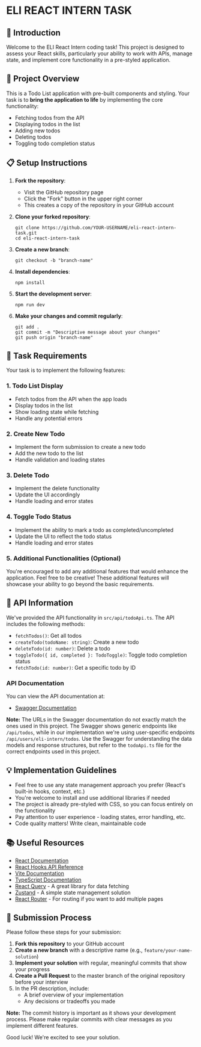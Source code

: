 # ELI REACT INTERN TASK

## 👋 Introduction

Welcome to the ELI React Intern coding task! This project is designed to assess your React skills, particularly your ability to work with APIs, manage state, and implement core functionality in a pre-styled application.

## 🚀 Project Overview

This is a Todo List application with pre-built components and styling. Your task is to **bring the application to life** by implementing the core functionality:

- Fetching todos from the API
- Displaying todos in the list
- Adding new todos
- Deleting todos
- Toggling todo completion status

## 📋 Setup Instructions

1. **Fork the repository**:

   - Visit the GitHub repository page
   - Click the "Fork" button in the upper right corner
   - This creates a copy of the repository in your GitHub account

2. **Clone your forked repository**:

   ```
   git clone https://github.com/YOUR-USERNAME/eli-react-intern-task.git
   cd eli-react-intern-task
   ```

3. **Create a new branch**:

   ```
   git checkout -b "branch-name"
   ```

4. **Install dependencies**:

   ```
   npm install
   ```

5. **Start the development server**:

   ```
   npm run dev
   ```

6. **Make your changes and commit regularly**:
   ```
   git add .
   git commit -m "Descriptive message about your changes"
   git push origin "branch-name"
   ```

## 📝 Task Requirements

Your task is to implement the following features:

### 1. Todo List Display

- Fetch todos from the API when the app loads
- Display todos in the list
- Show loading state while fetching
- Handle any potential errors

### 2. Create New Todo

- Implement the form submission to create a new todo
- Add the new todo to the list
- Handle validation and loading states

### 3. Delete Todo

- Implement the delete functionality
- Update the UI accordingly
- Handle loading and error states

### 4. Toggle Todo Status

- Implement the ability to mark a todo as completed/uncompleted
- Update the UI to reflect the todo status
- Handle loading and error states

### 5. Additional Functionalities (Optional)

You're encouraged to add any additional features that would enhance the application.
Feel free to be creative! These additional features will showcase your ability to go beyond the basic requirements.

## 🔌 API Information

We've provided the API functionality in `src/api/todoApi.ts`. The API includes the following methods:

- `fetchTodos()`: Get all todos
- `createTodo(todoName: string)`: Create a new todo
- `deleteTodo(id: number)`: Delete a todo
- `toggleTodo({ id, completed }: TodoToggle)`: Toggle todo completion status
- `fetchTodo(id: number)`: Get a specific todo by ID

### API Documentation

You can view the API documentation at:

- [Swagger Documentation](https://eli-workshop.vercel.app/api-docs)

**Note:** The URLs in the Swagger documentation do not exactly match the ones used in this project. The Swagger shows generic endpoints like `/api/todos`, while in our implementation we're using user-specific endpoints `/api/users/eli-intern/todos`. Use the Swagger for understanding the data models and response structures, but refer to the `todoApi.ts` file for the correct endpoints used in this project.

## 💡 Implementation Guidelines

- Feel free to use any state management approach you prefer (React's built-in hooks, context, etc.)
- You're welcome to install and use additional libraries if needed
- The project is already pre-styled with CSS, so you can focus entirely on the functionality
- Pay attention to user experience - loading states, error handling, etc.
- Code quality matters! Write clean, maintainable code

## 📚 Useful Resources

- [React Documentation](https://react.dev/learn)
- [React Hooks API Reference](https://react.dev/reference/react)
- [Vite Documentation](https://vitejs.dev/guide/)
- [TypeScript Documentation](https://www.typescriptlang.org/docs/)
- [React Query](https://tanstack.com/query/latest/) - A great library for data fetching
- [Zustand](https://github.com/pmndrs/zustand) - A simple state management solution
- [React Router](https://reactrouter.com/en/main) - For routing if you want to add multiple pages

## 🎯 Submission Process

Please follow these steps for your submission:

1. **Fork this repository** to your GitHub account
2. **Create a new branch** with a descriptive name (e.g., `feature/your-name-solution`)
3. **Implement your solution** with regular, meaningful commits that show your progress
4. **Create a Pull Request** to the master branch of the original repository before your interview
5. In the PR description, include:
   - A brief overview of your implementation
   - Any decisions or tradeoffs you made

**Note:** The commit history is important as it shows your development process. Please make regular commits with clear messages as you implement different features.

Good luck! We're excited to see your solution.
